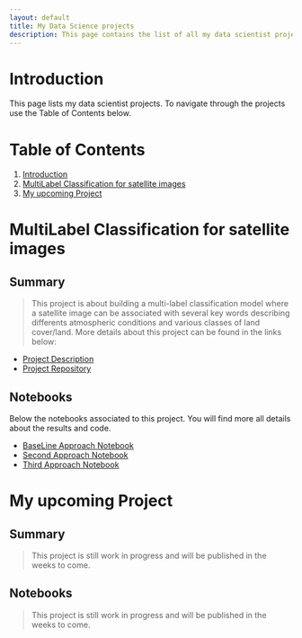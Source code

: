 ```yaml
---
layout: default
title: My Data Science projects
description: This page contains the list of all my data scientist projects
---
```


# Introduction
This page lists my data scientist projects. To navigate through the projects use the Table of Contents below.

# Table of Contents

1. [Introduction](#Introduction)
2. [MultiLabel Classification for satellite images](#MultiLabel-Classification-for-satellite-images)
3. [My upcoming Project](#my-upcoming-project)

# MultiLabel Classification for satellite images
## Summary
> This project is about building a multi-label classification model where a satellite image can be associated with several key words describing differents atmospheric conditions and various classes of land cover/land. More details about this project can be found in the links below:
*   [Project Description](./MultiLabel_ClassificationProject.html)
*   [Project Repository](https://github.com/bsequeira/multilabel_classification)

## Notebooks
Below the notebooks associated to this project. You will find more all details about the results and code.

*   [BaseLine Approach Notebook](https://nbviewer.jupyter.org/github/brunildacity01/multilabel_classification/blob/master/Capstone_BaselineAndSecondApproach.ipynb)
*   [Second Approach Notebook](https://nbviewer.jupyter.org/github/brunildacity01/multilabel_classification/blob/master/Capstone_BaselineAndSecondApproach.ipynb)
*   [Third Approach Notebook](https://nbviewer.jupyter.org/github/brunildacity01/multilabel_classification/blob/master/Capstone_ThirdApproach.ipynb)

# My upcoming Project
## Summary
> This project is still work in progress and will be published in the weeks to come.

## Notebooks
> This project is still work in progress and will be published in the weeks to come.












